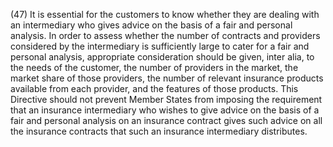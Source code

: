 (47) It is essential for the customers to know whether they are dealing with an intermediary who gives advice on the basis of a fair and personal analysis. In order to assess whether the number of contracts and providers considered by the intermediary is sufficiently large to cater for a fair and personal analysis, appropriate consideration should be given, inter alia, to the needs of the customer, the number of providers in the market, the market share of those providers, the number of relevant insurance products available from each provider, and the features of those products. This Directive should not prevent Member States from imposing the requirement that an insurance intermediary who wishes to give advice on the basis of a fair and personal analysis on an insurance contract gives such advice on all the insurance contracts that such an insurance intermediary distributes.
